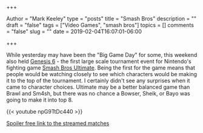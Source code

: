 +++

Author = "Mark Keeley"
type = "posts"
title = "Smash Bros"
description = ""
draft = "false"
tags = ["Video Games", "smash bros"]
topics = []
comments = "false"
slug = ""
date = 2019-02-04T16:07:01-06:00

+++


While yesterday may have been the "Big Game Day" for some, this weekend also held [Genesis 6](https://www.ssbwiki.com/Tournament:GENESIS_6) - the first large scale tournament event for Nintendo's fighting game [Smash Bros Ultimate](https://www.smashbros.com/). Being the first for the game means that people would be watching closely to see which characters would be making it to the top of the tournament. I certainly didn't see any surprises when it came to character choices. Ultimate may be a better balanced game than Brawl and Sm4sh, but there was no chance a Bowser, Sheik, or Bayo was going to make it into top 8.

{{< youtube npG9TtDc440 >}}



[Spoiler free link to the streamed matches](https://sf.vods.co/ultimate/event/genesis-6)

<!--more-->

